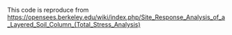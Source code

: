 This code is reproduce from https://opensees.berkeley.edu/wiki/index.php/Site_Response_Analysis_of_a_Layered_Soil_Column_(Total_Stress_Analysis)
